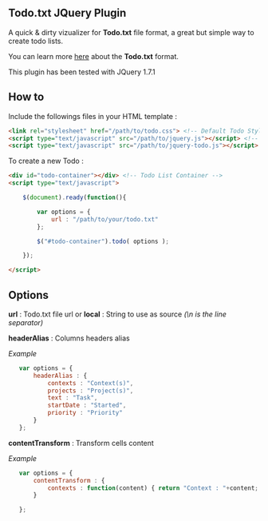 ﻿## Todo.txt JQuery Plugin

A quick & dirty vizualizer for **Todo.txt** file format, a great but simple way to create todo lists.

You can learn more [here](https://github.com/ginatrapani/todo.txt-cli/wiki/The-Todo.txt-Format) about the **Todo.txt** format.

This plugin has been tested with JQuery 1.7.1


## How to

Include the followings files in your HTML template :

```html
<link rel="stylesheet" href="/path/to/todo.css"> <!-- Default Todo Style -->
<script type="text/javascript" src="/path/to/jquery.js"></script> <!-- Require JQuery ! -->
<script type="text/javascript" src="/path/to/jquery-todo.js"></script>  <!-- Plugin script -->
```

To create a new Todo :

```html
<div id="todo-container"></div> <!-- Todo List Container -->
<script type="text/javascript">

	$(document).ready(function(){

		var options = {
			url : "/path/to/your/todo.txt"
		};

		$("#todo-container").todo( options );

	});

</script>
```

## Options

 **url** : Todo.txt file url
 	or
 **local** : String to use as source *(\n is the line separator)*

 **headerAlias** : Columns headers alias

 _Example_
 ```javascript
 	var options = {
 		headerAlias : {
 			contexts : "Context(s)",
 			projects : "Project(s)",
 			text : "Task",
 			startDate : "Started",
 			priority : "Priority"
 		}
 	};
 ```

 **contentTransform** : Transform cells content

 _Example_
 ```javascript
 	var options = {
 		contentTransform : {
 			contexts : function(content) { return "Context : "+content; }
 		}

 	};
 ```



